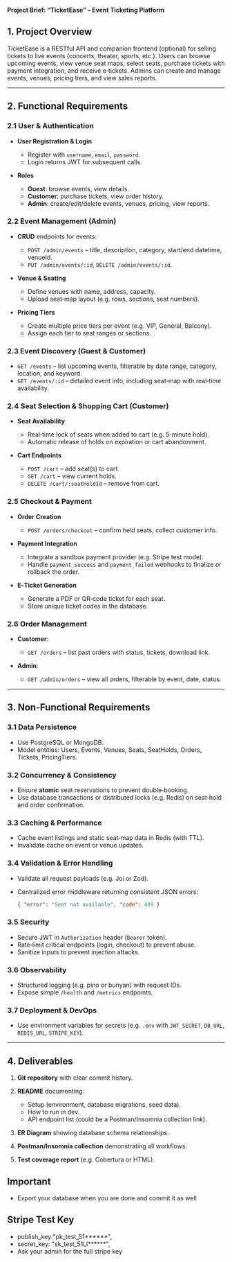 **Project Brief: “TicketEase” – Event Ticketing Platform**

## 1. Project Overview

TicketEase is a RESTful API and companion frontend (optional) for selling tickets to live events (concerts, theater, sports, etc.). Users can browse upcoming events, view venue seat maps, select seats, purchase tickets with payment integration, and receive e‑tickets. Admins can create and manage events, venues, pricing tiers, and view sales reports.

---

## 2. Functional Requirements

### 2.1 User & Authentication

- **User Registration & Login**

  - Register with `username`, `email`, `password`.
  - Login returns JWT for subsequent calls.

- **Roles**

  - **Guest**: browse events, view details.
  - **Customer**: purchase tickets, view order history.
  - **Admin**: create/edit/delete events, venues, pricing, view reports.

### 2.2 Event Management (Admin)

- **CRUD** endpoints for events:

  - `POST /admin/events` – title, description, category, start/end datetime, venueId.
  - `PUT /admin/events/:id`, `DELETE /admin/events/:id`.

- **Venue & Seating**

  - Define venues with name, address, capacity.
  - Upload seat‑map layout (e.g. rows, sections, seat numbers).

- **Pricing Tiers**

  - Create multiple price tiers per event (e.g. VIP, General, Balcony).
  - Assign each tier to seat ranges or sections.

### 2.3 Event Discovery (Guest & Customer)

- `GET /events` – list upcoming events, filterable by date range, category, location, and keyword.
- `GET /events/:id` – detailed event info, including seat‑map with real‑time availability.

### 2.4 Seat Selection & Shopping Cart (Customer)

- **Seat Availability**

  - Real‑time lock of seats when added to cart (e.g. 5‑minute hold).
  - Automatic release of holds on expiration or cart abandonment.

- **Cart Endpoints**

  - `POST /cart` – add seat(s) to cart.
  - `GET /cart` – view current holds.
  - `DELETE /cart/:seatHoldId` – remove from cart.

### 2.5 Checkout & Payment

- **Order Creation**

  - `POST /orders/checkout` – confirm held seats, collect customer info.

- **Payment Integration**

  - Integrate a sandbox payment provider (e.g. Stripe test mode).
  - Handle `payment_success` and `payment_failed` webhooks to finalize or rollback the order.

- **E‑Ticket Generation**

  - Generate a PDF or QR‑code ticket for each seat.
  - Store unique ticket codes in the database.

### 2.6 Order Management

- **Customer**:

  - `GET /orders` – list past orders with status, tickets, download link.

- **Admin**:

  - `GET /admin/orders` – view all orders, filterable by event, date, status.

---

## 3. Non‑Functional Requirements

### 3.1 Data Persistence

- Use PostgreSQL or MongoDB.
- Model entities: Users, Events, Venues, Seats, SeatHolds, Orders, Tickets, PricingTiers.

### 3.2 Concurrency & Consistency

- Ensure **atomic** seat reservations to prevent double‑booking.
- Use database transactions or distributed locks (e.g. Redis) on seat‑hold and order confirmation.

### 3.3 Caching & Performance

- Cache event listings and static seat‑map data in Redis (with TTL).
- Invalidate cache on event or venue updates.

### 3.4 Validation & Error Handling

- Validate all request payloads (e.g. Joi or Zod).
- Centralized error middleware returning consistent JSON errors:

  ```json
  { "error": "Seat not available", "code": 409 }
  ```

### 3.5 Security

- Secure JWT in `Authorization` header (`Bearer` token).
- Rate‑limit critical endpoints (login, checkout) to prevent abuse.
- Sanitize inputs to prevent injection attacks.

### 3.6 Observability

- Structured logging (e.g. pino or bunyan) with request IDs.
- Expose simple `/health` and `/metrics` endpoints.

### 3.7 Deployment & DevOps

- Use environment variables for secrets (e.g. `.env` with `JWT_SECRET`, `DB_URL`, `REDIS_URL`, `STRIPE_KEY`).

---

## 4. Deliverables

1. **Git repository** with clear commit history.
2. **README** documenting:

   - Setup (environment, database migrations, seed data).
   - How to run in dev.
   - API endpoint list (could be a Postman/Insomnia collection link).

3. **ER Diagram** showing database schema relationships.
4. **Postman/Insomnia collection** demonstrating all workflows.
5. **Test coverage report** (e.g. Cobertura or HTML).

## Important

- Export your database when you are done and commit it as well

## Stripe Test Key

- publish_key:"pk_test_51**\*\***",
- secret_key: "sk_test_51Ll**\*\***",
- Ask your admin for the full stripe key
